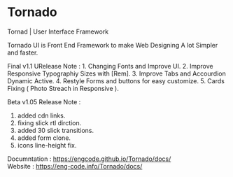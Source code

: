 # Tornado
Tornad | User Interface Framework

Tornado UI is Front End Framework to make Web Designing 
A lot Simpler and faster.

Final v1.1 URelease Note : 
    1. Changing Fonts and Improve UI.
    2. Improve Responsive Typographiy Sizes with [Rem].
    3. Improve Tabs and Accourdion Dynamic Active.
    4. Restyle Forms and buttons for easy customize.
    5. Cards Fixing ( Photo Streach in Responsive ).
    
Beta v1.05 Release Note :
   1. added cdn links.
   2. fixing slick rtl dirction.
   3. added 30 slick transitions.
   4. added form clone.
   5. icons line-height fix.
   

Documntation : https://engcode.github.io/Tornado/docs/ <br>
Website : https://eng-code.info/Tornado/docs/ <br>

